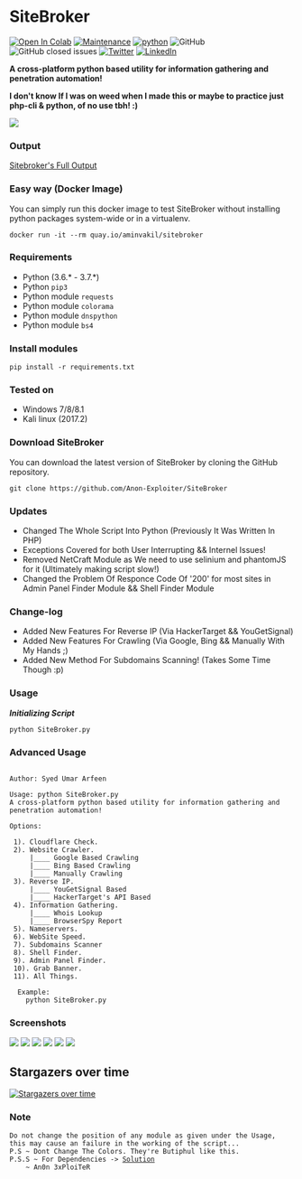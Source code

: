 # SiteBroker

<a href="https://colab.research.google.com/github/Anon-Exploiter/SiteBroker/blob/master/SiteBroker.ipynb" target="_parent"><img src="https://colab.research.google.com/assets/colab-badge.svg" alt="Open In Colab"/></a>
[![Maintenance](https://img.shields.io/badge/Maintained%3F-yes-green.svg)](https://GitHub.com/Anon-Exploiter/SiteBroker.js/graphs/commit-activity)
[![python](https://img.shields.io/badge/python-3.7-blue.svg)](https://www.python.org/downloads/)
![GitHub](https://img.shields.io/github/license/Anon-Exploiter/SiteBroker)
![GitHub closed issues](https://img.shields.io/github/issues-closed/Anon-Exploiter/SiteBroker)
[![Twitter](https://img.shields.io/twitter/url/https/twitter.com/cloudposse.svg?style=social&label=Follow%20%40syed_umar)](https://twitter.com/syed__umar)
[![LinkedIn][linkedin-shield]][linkedin-url]

[contributors-shield]: https://img.shields.io/github/contributors/Anon-Exploiter/SiteBroker.svg?style=flat-square
[contributors-url]: https://github.com/Anon-Exploiter/SiteBroker/graphs/contributors
[issues-shield]: https://img.shields.io/github/issues/Anon-Exploiter/SiteBroker.svg?style=flat-square
[issues-url]: https://github.com/Anon-Exploiter/SiteBroker/issues
[linkedin-shield]: https://img.shields.io/badge/-LinkedIn-black.svg?style=flat-square&logo=linkedin&colorB=555
[linkedin-url]: https://www.linkedin.com/in/syedumararfeen/

**A cross-platform python based utility for information gathering and penetration automation!**

**I don't know If I was on weed when I made this or maybe to practice just php-cli & python, of no use tbh! :)**

<img src="https://i.imgur.com/9KubVzA.png" />

### Output
<a href="https://github.com/Anon-Exploiter/SiteBroker/blob/master/output.txt" target="_blank">Sitebroker's Full Output</a>

### Easy way (Docker Image)
You can simply run this docker image to test SiteBroker without installing python packages system-wide or in a virtualenv.

    docker run -it --rm quay.io/aminvakil/sitebroker

### Requirements

- Python (3.6.* - 3.7.*)
- Python `pip3`
- Python module `requests`
- Python module `colorama`
- Python module `dnspython`
- Python module `bs4`

### Install modules

	pip install -r requirements.txt
	
### Tested on

- Windows 7/8/8.1
- Kali linux (2017.2)
 
### Download SiteBroker

You can download the latest version of SiteBroker by cloning the GitHub repository.

	git clone https://github.com/Anon-Exploiter/SiteBroker
	
### Updates

- Changed The Whole Script Into Python (Previously It Was Written In PHP)
- Exceptions Covered for both User Interrupting && Internel Issues!
- Removed NetCraft Module as We need to use selinium and phantomJS for it (Ultimately making script slow!)
- Changed the Problem Of Responce Code Of '200' for most sites in Admin Panel Finder Module && Shell Finder Module


### Change-log

- Added New Features For Reverse IP (Via HackerTarget && YouGetSignal)
- Added New Features For Crawling (Via Google, Bing && Manually With My Hands ;) 
- Added New Method For Subdomains Scanning! (Takes Some Time Though :p)


### Usage

***Initializing Script***

	python SiteBroker.py
	

### Advanced Usage

<pre><code>
Author: Syed Umar Arfeen 

Usage: python SiteBroker.py
A cross-platform python based utility for information gathering and penetration automation!

Options:

 1). Cloudflare Check.
 2). Website Crawler.
  	 |____ Google Based Crawling
 	 |____ Bing Based Crawling
 	 |____ Manually Crawling
 3). Reverse IP.
  	 |____ YouGetSignal Based
 	 |____ HackerTarget's API Based
 4). Information Gathering.
  	 |____ Whois Lookup
 	 |____ BrowserSpy Report
 5). Nameservers.
 6). WebSite Speed.
 7). Subdomains Scanner
 8). Shell Finder.
 9). Admin Panel Finder.
 10). Grab Banner.
 11). All Things.
  
  Example:
	python SiteBroker.py
</code></pre>

### Screenshots

<img src="https://i.imgur.com/RSrESbB.png" />
<img src="https://i.imgur.com/sBZ0n5i.png" />
<img src="https://i.imgur.com/a6DsVOP.png" />
<img src="https://i.imgur.com/noKnHfJ.png" />
<img src="https://i.imgur.com/3iIdnto.png" />
<img src="https://i.imgur.com/cjS9SOV.png" />

## Stargazers over time
[![Stargazers over time](https://starchart.cc/Anon-Exploiter/SiteBroker.svg)](https://starchart.cc/Anon-Exploiter/SiteBroker)


### Note 
<pre><code>Do not change the position of any module as given under the Usage, this may cause an failure in the working of the script...
P.S ~ Dont Change The Colors. They're Butiphul like this.
P.S.S ~ For Dependencies -> <a href="https://github.com/Anon-Exploiter/SiteBroker/issues/4#issuecomment-421292969" target="_blank">Solution</a>
	~ An0n 3xPloiTeR
</code></pre>
